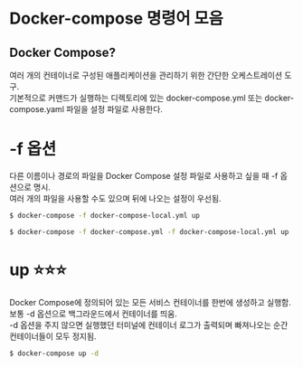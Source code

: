 # Docker-compose 명령어 모음

## Docker Compose?

여러 개의 컨테이너로 구성된 애플리케이션을 관리하기 위한 간단한 오케스트레이션 도구. </br>
기본적으로 커맨드가 실행하는 디렉토리에 있는 docker-compose.yml 또는 docker-compose.yaml 파일을 설정 파일로 사용한다.

# -f 옵션

다른 이름이나 경로의 파일을 Docker Compose 설정 파일로 사용하고 싶을 때 -f 옵션으로 명시.</br>
여러 개의 파일을 사용할 수도 있으며 뒤에 나오는 설정이 우선됨.

```bash
$ docker-compose -f docker-compose-local.yml up

$ docker-compose -f docker-compose.yml -f docker-compose-local.yml up
```

# up ⭐️⭐️⭐️

Docker Compose에 정의되어 있는 모든 서비스 컨테이너를 한번에 생성하고 실행함. </br>
보통 -d 옵션으로 백그라운드에서 컨테이너를 띄움. </br>
-d 옵션을 주지 않으면 실행했던 터미널에 컨테이너 로그가 출력되며 빠져나오는 순간 컨테이너들이 모두 정지됨.

```bash
$ docker-compose up -d
```
